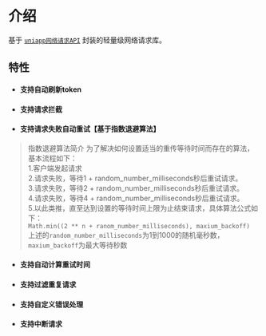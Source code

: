 # 介绍 <Badge type="tip" text="^1.5.01" />

基于 [`uniapp网络请求API`](https://uniapp.dcloud.net.cn/api/request/request.html) 封装的轻量级网络请求库。

## 特性

+ #### 支持自动刷新token
+ #### 支持请求拦截
+ #### 支持请求失败自动重试【基于指数退避算法】
> 指数退避算法简介
	为了解决如何设置适当的重传等待时间而存在的算法，基本流程如下：<br/>
	1.客户端发起请求<br/>
	2.请求失败，等待1 + random_number_milliseconds秒后重试请求。<br/>
	3.请求失败，等待2 + random_number_milliseconds秒后重试请求。<br/>
	4.请求失败，等待4 + random_number_milliseconds秒后重试请求。<br/>
	5.以此类推，直至达到设置的等待时间上限为止结束请求，具体算法公式如下：<br/>
	`Math.min((2 ** n + ranom_number_milliseconds), maxium_backoff)`<br/>
	上述的`random_number_milliseconds`为1到1000的随机毫秒数，`maxium_backoff`为最大等待秒数
+ #### 支持自动计算重试时间
+ #### 支持过滤重复请求
+ #### 支持自定义错误处理
+ #### 支持中断请求
